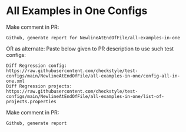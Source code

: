# All Examples in One Configs
Make comment in PR:
```
Github, generate report for NewlineAtEndOfFile/all-examples-in-one
```
OR as alternate:
Paste below given to PR description to use such test configs:
```
Diff Regression config: https://raw.githubusercontent.com/checkstyle/test-configs/main/NewlineAtEndOfFile/all-examples-in-one/config-all-in-one.xml
Diff Regression projects: https://raw.githubusercontent.com/checkstyle/test-configs/main/NewlineAtEndOfFile/all-examples-in-one/list-of-projects.properties
```
Make comment in PR:
```
Github, generate report
```
